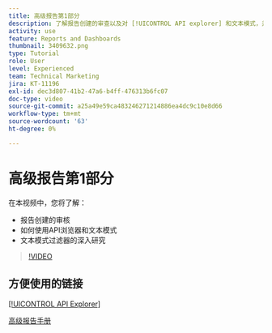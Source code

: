 ```yaml
---
title: 高级报告第1部分
description: 了解报告创建的审查以及对 [!UICONTROL API explorer] 和文本模式，并对文本模式过滤器进行了深入的研究。
activity: use
feature: Reports and Dashboards
thumbnail: 3409632.png
type: Tutorial
role: User
level: Experienced
team: Technical Marketing
jira: KT-11196
exl-id: dec3d807-41b2-47a6-b4ff-476313b6fc07
doc-type: video
source-git-commit: a25a49e59ca483246271214886ea4dc9c10e8d66
workflow-type: tm+mt
source-wordcount: '63'
ht-degree: 0%

---
```


# 高级报告第1部分

在本视频中，您将了解：

* 报告创建的审核
* 如何使用API浏览器和文本模式
* 文本模式过滤器的深入研究

>[!VIDEO](https://video.tv.adobe.com/v/3409632/?quality=12&learn=on)

## 方便使用的链接

[[!UICONTROL API Explorer]](https://developer.adobe.com/workfront/api-explorer/)

[高级报告手册](/help/assets/advanced-reporting-manual.pdf)
